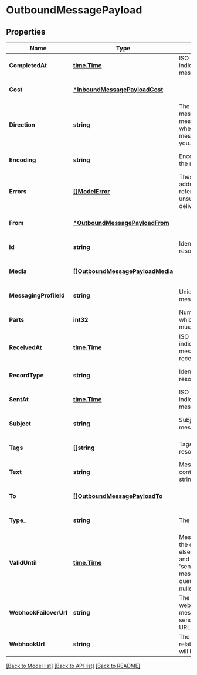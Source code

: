 # OutboundMessagePayload

## Properties
Name | Type | Description | Notes
------------ | ------------- | ------------- | -------------
**CompletedAt** | [**time.Time**](time.Time.md) | ISO 8601 formatted date indicating when the message was finalized. | [optional] [default to null]
**Cost** | [***InboundMessagePayloadCost**](InboundMessagePayload_cost.md) |  | [optional] [default to null]
**Direction** | **string** | The direction of the message. Inbound messages are sent to you whereas outbound messages are sent from you. | [optional] [default to null]
**Encoding** | **string** | Encoding scheme used for the message body. | [optional] [default to null]
**Errors** | [**[]ModelError**](Error.md) | These errors may point at addressees when referring to unsuccessful/unconfirmed delivery statuses. | [optional] [default to null]
**From** | [***OutboundMessagePayloadFrom**](OutboundMessagePayload_from.md) |  | [optional] [default to null]
**Id** | **string** | Identifies the type of resource. | [optional] [default to null]
**Media** | [**[]OutboundMessagePayloadMedia**](OutboundMessagePayload_media.md) |  | [optional] [default to null]
**MessagingProfileId** | **string** | Unique identifier for a messaging profile. | [optional] [default to null]
**Parts** | **int32** | Number of parts into which the message&#x27;s body must be split. | [optional] [default to null]
**ReceivedAt** | [**time.Time**](time.Time.md) | ISO 8601 formatted date indicating when the message request was received. | [optional] [default to null]
**RecordType** | **string** | Identifies the type of the resource. | [optional] [default to null]
**SentAt** | [**time.Time**](time.Time.md) | ISO 8601 formatted date indicating when the message was sent. | [optional] [default to null]
**Subject** | **string** | Subject of multimedia message | [optional] [default to null]
**Tags** | **[]string** | Tags associated with the resource. | [optional] [default to null]
**Text** | **string** | Message body (i.e., content) as a non-empty string.  **Required for SMS** | [optional] [default to null]
**To** | [**[]OutboundMessagePayloadTo**](OutboundMessagePayload_to.md) |  | [optional] [default to null]
**Type_** | **string** | The type of message. | [optional] [default to null]
**ValidUntil** | [**time.Time**](time.Time.md) | Message must be out of the queue by this time or else it will be discarded and marked as &#x27;sending_failed&#x27;. Once the message moves out of the queue, this field will be nulled | [optional] [default to null]
**WebhookFailoverUrl** | **string** | The failover URL where webhooks related to this message will be sent if sending to the primary URL fails. | [optional] [default to null]
**WebhookUrl** | **string** | The URL where webhooks related to this message will be sent. | [optional] [default to null]

[[Back to Model list]](../README.md#documentation-for-models) [[Back to API list]](../README.md#documentation-for-api-endpoints) [[Back to README]](../README.md)

